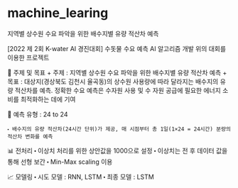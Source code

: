 # machine_learing
지역별 상수원 수요 파악을 위한 배수지별 유량 적산차 예측

[2022 제 2회 K-water AI 경진대회] 수돗물 수요 예측 AI 알고리즘 개발
위의 대회를 이용한 프로젝트

📍 주제 및 목표
    + 주제 : 지역별 상수원 수요 파악을 위한 배수지별 유량 적산차 예측
    + 목표 : 대상지(경상북도 김천시 율곡동)의 상수원 사용량에 따라 달라지는 배수지의 유량 적산차를 예측. 정확한 수요 예측은 수자원 사용 및 수
            자원 공급에 필요한 에너지 소비를 최적화하는 데에 기여

📍 예측 유형 : 24 to 24
    
    ⬝ 배수지의 유량 적산차(24시간 단위)가 제공, 매 시점부터 총 1일(1×24 = 24시간) 분량의 적산차 변화를 예측

📊 전처리
   ⬝ 이상치 처리를 위한 상안값을 1000으로 설정
   ⬝ 이상치는 전 후 데이터 값을 통해 선형 보간
   ⬝ Min-Max scaling 이용

📈 모델링
    ⬝ 시도 모델 : RNN, LSTM
    ⬝ 최종 모델 : LSTM
